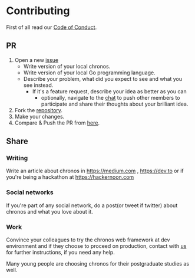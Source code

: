 # Contributing

First of all read our [Code of Conduct](https://github.com/kataras/chronos/tree/master/CODE_OF_CONDUCT.md).

## PR

1. Open a new [issue](https://github.com/kataras/chronos/issues/new)
    * Write version of your local chronos.
    * Write version of your local Go programming language.
    * Describe your problem, what did you expect to see and what you see instead.
        * If it's a feature request, describe your idea as better as you can
          * optionally, navigate to the [chat](https://kataras.rocket.chat/channel/chronos) to push other members to participate and share their thoughts about your brilliant idea.
2. Fork the [repository](https://github.com/kataras/chronos).
3. Make your changes.
4. Compare & Push the PR from [here](https://github.com/kataras/chronos/compare).

## Share

### Writing

Write an article about chronos in https://medium.com , https://dev.to or if you're being a hackathon at https://hackernoon.com

### Social networks

If you're part of any social network, do a post(or tweet if twitter) about chronos and what you love about it.

### Work

Convince your colleagues to try the chronos web framework at dev environment and if they choose to proceed on production, contact with [us](mailto:kataras2006@hotmail.com?subject=chronos%20Production) for further instructions, if you need any help.

Many young people are choosing chronos for their postgraduate studies as well.

